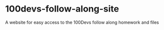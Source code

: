 # 100devs-follow-along-site
A website for easy access to the 100Devs follow along homework and files
